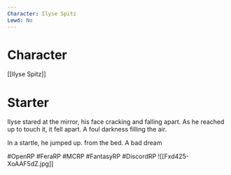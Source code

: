 ```yaml
---
Character: Ilyse Spitz
Lewd: No
---
```

# Character
[[Ilyse Spitz]]

# Starter
Ilyse stared at the mirror, his face cracking and falling apart. As he reached up to touch it, it fell apart. A foul darkness filling the air.

In a startle, he jumped up. from the bed. A bad dream

#OpenRP #FeraRP #MCRP #FantasyRP #DiscordRP 
![[Fxd425-XoAAF5dZ.jpg]]